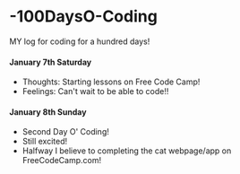 # -100DaysO-Coding
MY log for coding for a hundred days!
<h4>January 7th Saturday</h4>
<ul>
<li> Thoughts: Starting lessons on Free Code Camp!</li>
<li> Feelings: Can't wait to be able to code!!</li>
</ul>
<h4>January 8th Sunday</h4>
<ul>
<li>Second Day O' Coding!</li>
<li>Still excited!</li>
<li>Halfway I believe to completing the cat webpage/app on FreeCodeCamp.com!</li>
